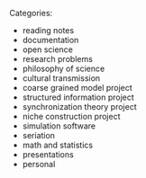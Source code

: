 Categories:

* reading notes
* documentation
* open science
* research problems
* philosophy of science
* cultural transmission 
* coarse grained model project
* structured information project
* synchronization theory project
* niche construction project
* simulation software
* seriation
* math and statistics
* presentations
* personal

